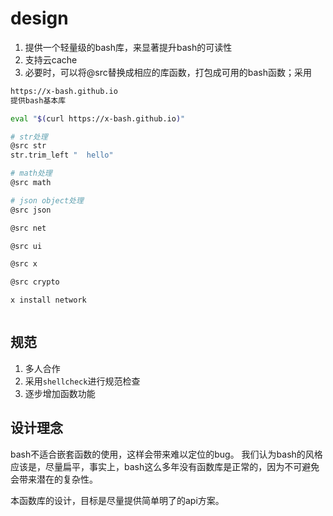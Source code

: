 # design

1. 提供一个轻量级的bash库，来显著提升bash的可读性
2. 支持云cache
3. 必要时，可以将@src替换成相应的库函数，打包成可用的bash函数；采用

```bash
https://x-bash.github.io
提供bash基本库
```

```bash
eval "$(curl https://x-bash.github.io)"

# str处理
@src str
str.trim_left "  hello"

# math处理
@src math

# json object处理
@src json

@src net

@src ui

@src x

@src crypto

x install network
```

```bash

```

## 规范

1. 多人合作
2. 采用`shellcheck`进行规范检查
3. 逐步增加函数功能

## 设计理念

bash不适合嵌套函数的使用，这样会带来难以定位的bug。
我们认为bash的风格应该是，尽量扁平，事实上，bash这么多年没有函数库是正常的，因为不可避免会带来潜在的复杂性。

本函数库的设计，目标是尽量提供简单明了的api方案。
